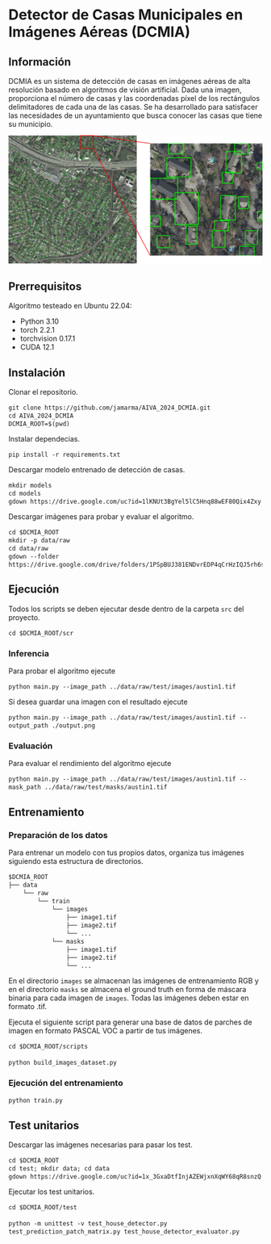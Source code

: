 # Detector de Casas Municipales en Imágenes Aéreas (DCMIA)

## Información

DCMIA es un sistema de detección de casas en imágenes aéreas de alta resolución basado en algoritmos de visión artificial. Dada una imagen, proporciona el número de casas y las coordenadas píxel de los rectángulos delimitadores de cada una de las casas.
Se ha desarrollado para satisfacer las necesidades de un ayuntamiento que busca conocer las casas que tiene su municipio.

![](https://github.com/jamarma/AIVA_2024_DCMIA/blob/main/docs/readme/example.png)

## Prerrequisitos

Algoritmo testeado en Ubuntu 22.04:

* Python 3.10  
* torch 2.2.1  
* torchvision 0.17.1  
* CUDA 12.1

## Instalación

Clonar el repositorio.

```
git clone https://github.com/jamarma/AIVA_2024_DCMIA.git
cd AIVA_2024_DCMIA
DCMIA_ROOT=$(pwd)
```

Instalar dependecias.

```
pip install -r requirements.txt
```

Descargar modelo entrenado de detección de casas.
```
mkdir models
cd models
gdown https://drive.google.com/uc?id=1lKNUt3BgYel5lC5Hnq88wEF80Qix4Zxy
```

Descargar imágenes para probar y evaluar el algoritmo.

```
cd $DCMIA_ROOT
mkdir -p data/raw
cd data/raw
gdown --folder https://drive.google.com/drive/folders/1PSpBUJ381ENDvrEDP4qCrHzIQJ5rh6sk
```

## Ejecución

Todos los scripts se deben ejecutar desde dentro de la carpeta `src` del proyecto.

```
cd $DCMIA_ROOT/scr
```

### Inferencia

Para probar el algoritmo ejecute

```
python main.py --image_path ../data/raw/test/images/austin1.tif
```

Si desea guardar una imagen con el resultado ejecute

```
python main.py --image_path ../data/raw/test/images/austin1.tif --output_path ./output.png
```

### Evaluación

Para evaluar el rendimiento del algoritmo ejecute

```
python main.py --image_path ../data/raw/test/images/austin1.tif --mask_path ../data/raw/test/masks/austin1.tif
```

## Entrenamiento

### Preparación de los datos

Para entrenar un modelo con tus propios datos, organiza tus imágenes siguiendo esta estructura de directorios.

```
$DCMIA_ROOT
├── data
    └── raw
        └── train
            └── images
                ├── image1.tif
                ├── image2.tif
                └── ...
            └── masks
                ├── image1.tif
                ├── image2.tif
                └── ...
```

En el directorio `images` se almacenan las imágenes de entrenamiento RGB y en el directorio `masks` se almacena el ground truth en forma de máscara binaria para cada imagen de `images`. Todas las imágenes deben estar en formato .tif.

Ejecuta el siguiente script para generar una base de datos de parches de imagen en formato PASCAL VOC a partir de tus imágenes.

```
cd $DCMIA_ROOT/scripts

python build_images_dataset.py
```

### Ejecución del entrenamiento

```
python train.py
```

## Test unitarios

Descargar las imágenes necesarias para pasar los test.

```
cd $DCMIA_ROOT
cd test; mkdir data; cd data
gdown https://drive.google.com/uc?id=1x_3GxaDtfInjAZEWjxnXqWY68qR8snzQ
```

Ejecutar los test unitarios.

```
cd $DCMIA_ROOT/test

python -m unittest -v test_house_detector.py test_prediction_patch_matrix.py test_house_detector_evaluator.py
```
